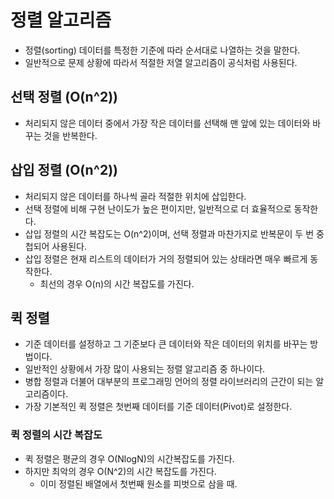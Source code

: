 # 정렬 알고리즘
- 정렬(sorting) 데이터를 특정한 기준에 따라 순서대로 나열하는 것을 말한다.
- 일반적으로 문제 상황에 따라서 적절한 저열 알고리즘이 공식처럼 사용된다.

## 선택 정렬 (O(n^2))
- 처리되지 않은 데이터 중에서 가장 작은 데이터를 선택해 맨 앞에 있는 데이터와 바꾸는 것을 반복한다.


## 삽입 정렬 (O(n^2))
- 처리되지 않은 데이터를 하나씩 골라 적절한 위치에 삽입한다.
- 선택 정렬에 비해 구현 난이도가 높은 편이지만, 일반적으로 더 효율적으로 동작한다.
- 삽입 정렬의 시간 복잡도는 O(n^2)이며, 선택 정렬과 마찬가지로 반복문이 두 번 중첩되어 사용된다.
- 삽입 정렬은 현재 리스트의 데이터가 거의 정렬되어 있는 상태라면 매우 빠르게 동작한다.
    - 최선의 경우 O(n)의 시간 복잡도를 가진다.

## 퀵 정렬
- 기준 데이터를 설정하고 그 기준보다 큰 데이터와 작은 데이터의 위치를 바꾸는 방법이다.
- 일반적인 상황에서 가장 많이 사용되는 정렬 알고리즘 중 하나이다.
- 병합 정렬과 더불어 대부분의 프로그래밍 언어의 정렬 라이브러리의 근간이 되는 알고리즘이다.
- 가장 기본적인 퀵 정렬은 첫번째 데이터를 기준 데이터(Pivot)로 설정한다.
### 퀵 정렬의 시간 복잡도
- 퀵 정렬은 평균의 경우 O(NlogN)의 시간복잡도를 가진다.
- 하지만 최악의 경우 O(N^2)의 시간 복잡도를 가진다.
    - 이미 정렬된 배열에서 첫번째 원소를 피벗으로 삼을 때.